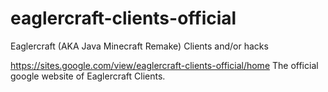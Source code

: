 # eaglercraft-clients-official
Eaglercraft (AKA Java Minecraft Remake) Clients and/or hacks


https://sites.google.com/view/eaglercraft-clients-official/home The official google website of Eaglercraft Clients.
